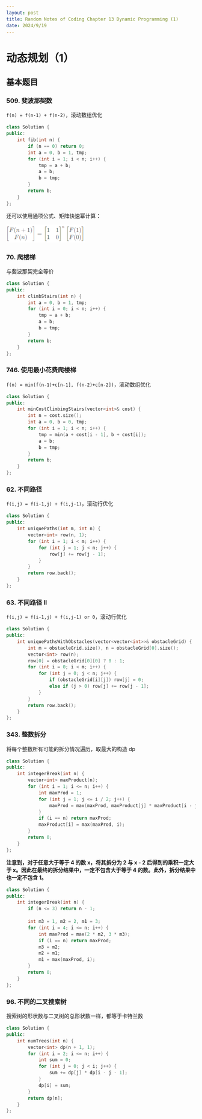 ```yaml
---
layout: post
title: Random Notes of Coding Chapter 13 Dynamic Programming (1)
date: 2024/9/19
---
```


# 动态规划（1）

## 基本题目

### 509. 斐波那契数

`f(n) = f(n-1) + f(n-2)`，滚动数组优化

```cpp
class Solution {
public:
    int fib(int n) {
        if (n == 0) return 0;
        int a = 0, b = 1, tmp;
        for (int i = 1; i < n; i++) {
            tmp = a + b;
            a = b;
            b = tmp;
        }
        return b;
    }
};
```

还可以使用通项公式、矩阵快速幂计算：

<img src="./attachments/Pasted image 20240329142804.png">

### 70. 爬楼梯

与斐波那契完全等价

```cpp
class Solution {
public:
    int climbStairs(int n) {
        int a = 0, b = 1, tmp;
        for (int i = 0; i < n; i++) {
            tmp = a + b;
            a = b;
            b = tmp;
        }
        return b;
    }
};
```

### 746. 使用最小花费爬楼梯

`f(n) = min(f(n-1)+c[n-1], f(n-2)+c[n-2])`，滚动数组优化

```cpp
class Solution {
public:
    int minCostClimbingStairs(vector<int>& cost) {
        int n = cost.size();
        int a = 0, b = 0, tmp;
        for (int i = 1; i < n; i++) {
            tmp = min(a + cost[i - 1], b + cost[i]);
            a = b;
            b = tmp;
        }
        return b;
    }
};
```

### 62. 不同路径

`f(i,j) = f(i-1,j) + f(i,j-1)`，滚动行优化

```cpp
class Solution {
public:
    int uniquePaths(int m, int n) {
        vector<int> row(n, 1);
        for (int i = 1; i < m; i++) {
            for (int j = 1; j < n; j++) {
                row[j] += row[j - 1];
            }
        }
        return row.back();
    }
};
```

### 63. 不同路径 II

`f(i,j) = f(i-1,j) + f(i,j-1) or 0`，滚动行优化

```cpp
class Solution {
public:
    int uniquePathsWithObstacles(vector<vector<int>>& obstacleGrid) {
        int m = obstacleGrid.size(), n = obstacleGrid[0].size();
        vector<int> row(n);
        row[0] = obstacleGrid[0][0] ? 0 : 1;
        for (int i = 0; i < m; i++) {
            for (int j = 0; j < n; j++) {
                if (obstacleGrid[i][j]) row[j] = 0;
                else if (j > 0) row[j] += row[j - 1];
            }
        }
        return row.back();
    }
};
```

### 343. 整数拆分

将每个整数所有可能的拆分情况遍历，取最大的构造 dp

```cpp
class Solution {
public:
    int integerBreak(int n) {
        vector<int> maxProduct(n);
        for (int i = 1; i <= n; i++) {
            int maxProd = 1;
            for (int j = 1; j <= i / 2; j++) {
                maxProd = max(maxProd, maxProduct[j] * maxProduct[i - j]);
            }
            if (i == n) return maxProd;
            maxProduct[i] = max(maxProd, i);
        }
        return 0;
    }
};
```

**注意到，对于任意大于等于 4 的数 x，将其拆分为 2 与 x - 2 后得到的乘积一定大于 x。因此在最终的拆分结果中，一定不包含大于等于 4 的数。此外，拆分结果中也一定不包含 1。**

```cpp
class Solution {
public:
    int integerBreak(int n) {
        if (n <= 3) return n - 1;

        int m3 = 1, m2 = 2, m1 = 3;
        for (int i = 4; i <= n; i++) {
            int maxProd = max(2 * m2, 3 * m3);
            if (i == n) return maxProd;
            m3 = m2;
            m2 = m1;
            m1 = max(maxProd, i);
        }
        return 0;
    }
};
```

### 96. 不同的二叉搜索树

搜索树的形状数与二叉树的总形状数一样，都等于卡特兰数

```cpp
class Solution {
public:
    int numTrees(int n) {
        vector<int> dp(n + 1, 1);
        for (int i = 2; i <= n; i++) {
            int sum = 0;
            for (int j = 0; j < i; j++) {
                sum += dp[j] * dp[i - j - 1];
            }
            dp[i] = sum;
        }
        return dp[n];
    }
};
```
